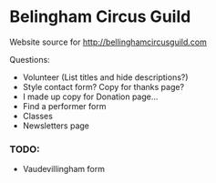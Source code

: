 Belingham Circus Guild
======================

Website source for http://bellinghamcircusguild.com

Questions:

* Volunteer (List titles and hide descriptions?)
* Style contact form? Copy for thanks page?
* I made up copy for Donation page...
* Find a performer form
* Classes
* Newsletters page

### TODO:

* Vaudevillingham form
